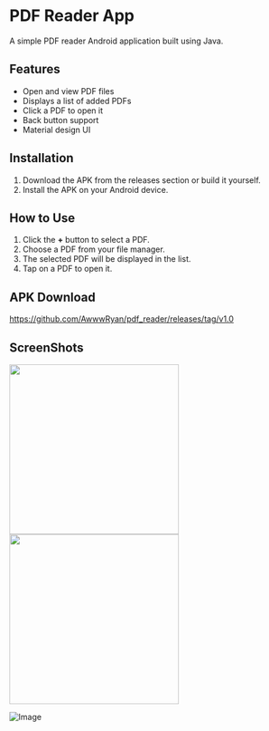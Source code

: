 # PDF Reader App

A simple PDF reader Android application built using Java.

## Features
- Open and view PDF files
- Displays a list of added PDFs
- Click a PDF to open it
- Back button support
- Material design UI

## Installation
1. Download the APK from the releases section or build it yourself.
2. Install the APK on your Android device.

## How to Use
1. Click the **+** button to select a PDF.
2. Choose a PDF from your file manager.
3. The selected PDF will be displayed in the list.
4. Tap on a PDF to open it.

## APK Download
https://github.com/AwwwRyan/pdf_reader/releases/tag/v1.0

## ScreenShots

<img src="https://github.com/user-attachments/assets/e7db117e-33c4-4376-bf84-fdf4842b4051" width="300">

<img src="https://github.com/user-attachments/assets/f71a46ee-6752-4749-800a-dbc069780a1a" width="300">

![Image](https://github.com/user-attachments/assets/263289f0-b6c4-4140-a9e3-751d01b8b30a)



